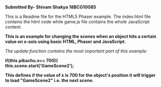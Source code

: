 <strong>Submitted By- Shivam Shakya 18BCG10085</strong>

This is a Readme file for the HTML5 Phaser example.
The index.html file contains the html code while game.js file contains the whole JavaScript content.

<b>This is an example for changing the scenes when an object hits a certain value on x-axis using basic HTML, Phaser and JavaScript.</b> <br>

<i>The update:function contains the most important part of this example:</i>

<b>if(this.pikachu.x== 700){          
        this.scene.start('GameScene2');
 
This defines if the value of x is 700 for the object's position it will trigger to load "GameScene2" i.e. the next scene. </b> <br> <br>
        
        

